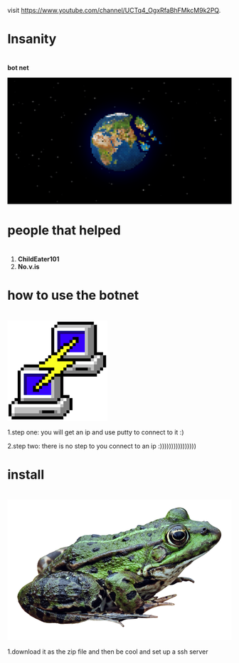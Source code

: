 visit https://www.youtube.com/channel/UCTq4_OgxRfaBhFMkcM9k2PQ.

# Insanity <h1>

**bot net**

![GitHub Logo](/images/logo.png)

# people that helped <h1> 
  
1. **ChildEater101**
2. **No.v.is**

# **how to use the botnet** <h1>

![GitHub Logo](/images/putty.png)

1.step one:
you will get an ip and use putty to connect to it 
:)

2.step two:
there is no step to you connect to an 
ip
:))))))))))))))))

# **install** <h1>
  
![GitHub Logo](/images/frog.png)

1.download it as the zip file and then be cool and set up a ssh server <h4>
